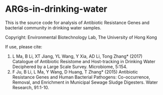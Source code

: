 # ARGs-in-drinking-water

This is the source code for analysis of Antibiotic Resistance Genes and bacterial community in drinking water samples.

Copyright: Environmental Biotechnology Lab, The University of Hong Kong

If use, please cite: 
1. L Ma, B Li, XT Jiang, YL Wang, Y Xia, AD Li, Tong Zhang* (2017) Catalogue of Antibiotic Resistome and Host-tracking in Drinking Water Deciphered by a Large Scale Survey. Microbiome, 5:154. 
2. F Ju, B Li, L Ma, Y Wang, D Huang, T Zhang* (2015) Antibiotic Resistance Genes and Human Bacterial Pathogens: Co-occurrence, Removal, and Enrichment in Municipal Sewage Sludge Digesters. Water Research, 91:1-10. 

